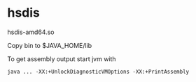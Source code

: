 # hsdis
hsdis-amd64.so

Copy bin to $JAVA_HOME/lib

To get assembly output start jvm with

```
java ... -XX:+UnlockDiagnosticVMOptions -XX:+PrintAssembly
```
